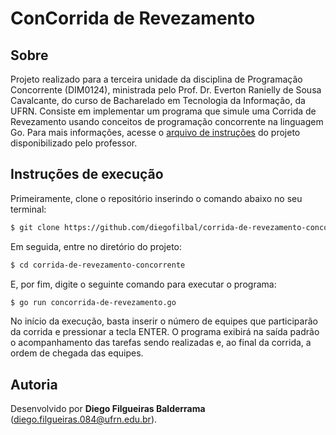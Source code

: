 # ConCorrida de Revezamento

## Sobre
Projeto realizado para a terceira unidade da disciplina de Programação Concorrente (DIM0124), ministrada pelo Prof. Dr. Everton Ranielly de Sousa Cavalcante, do curso de Bacharelado em Tecnologia da Informação, da UFRN. Consiste em implementar um programa que simule uma Corrida de Revezamento usando conceitos de programação concorrente na linguagem Go. Para mais informações, acesse o [arquivo de instruções](https://github.com/diegofilbal/corrida-de-revezamento-concorrente/blob/main/docs/Trabalho%20III.pdf) do projeto disponibilizado pelo professor.

## Instruções de execução

Primeiramente, clone o repositório inserindo o comando abaixo no seu terminal:

```bash
$ git clone https://github.com/diegofilbal/corrida-de-revezamento-concorrente.git
```

Em seguida, entre no diretório do projeto:

```bash
$ cd corrida-de-revezamento-concorrente
```

E, por fim, digite o seguinte comando para executar o programa:

```bash
$ go run concorrida-de-revezamento.go 
```

No início da execução, basta inserir o número de equipes que participarão da corrida e pressionar a tecla ENTER. O programa exibirá na saída padrão o acompanhamento das tarefas sendo realizadas e, ao final da corrida, a ordem de chegada das equipes.

## Autoria
Desenvolvido por **Diego Filgueiras Balderrama**  (diego.filgueiras.084@ufrn.edu.br).
